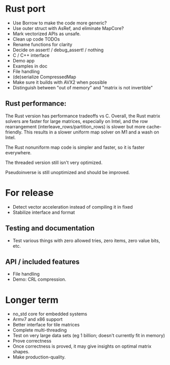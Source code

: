 
# Rust port

* Use Borrow to make the code more generic?
* Use outer struct with AsRef, and eliminate MapCore?
* Mark vectorized APIs as unsafe.
* Clean up code TODOs
* Rename functions for clarity
* Decide on assert! / debug_assert! / nothing
* C / C++ interface
* Demo app
* Examples in doc
* File handling
* (de)serialize CompressedMap
* Make sure it builds with AVX2 when possible
* Distinguish between "out of memory" and "matrix is not invertible"

## Rust performance:

The Rust version has performance tradeoffs vs C.  Overall, the Rust
matrix solvers are faster for large matrices, especially on Intel,
and the row rearrangement (interleave_rows/partition_rows) is slower
but more cache-friendly.  This results in a slower uniform map solver
on M1 and a wash on Intel.

The Rust nonuniform map code is simpler and faster, so it is faster
everywhere.

The threaded version still isn't very optimized.

Pseudoinverse is still unoptimized and should be improved.
    
# For release

* Detect vector acceleration instead of compiling it in fixed
* Stabilize interface and format

## Testing and documentation

* Test various things with zero allowed tries, zero items, zero value bits, etc.

## API / included features

* File handling
* Demo: CRL compression.

# Longer term

* no_std core for embedded systems
* Armv7 and x86 support
* Better interface for tile matrices
* Complete multi-threading
* Test on very large data sets (eg 1 billion; doesn't currently fit in memory)
* Prove correctness
* Once correctness is proved, it may give insights on optimal matrix shapes.
* Make production-quality.

